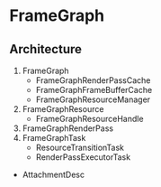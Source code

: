 # FrameGraph
## Architecture
1. FrameGraph
   * FrameGraphRenderPassCache
   * FrameGraphFrameBufferCache
   * FrameGraphResourceManager
2. FrameGraphResource
   * FrameGraphResourceHandle
3. FrameGraphRenderPass
4. FrameGraphTask
   * ResourceTransitionTask
   * RenderPassExecutorTask

+ AttachmentDesc
